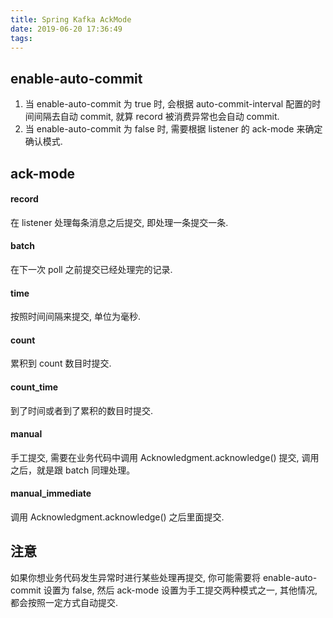 ```yaml
---
title: Spring Kafka AckMode
date: 2019-06-20 17:36:49
tags:
---
```


## enable-auto-commit

1. 当 enable-auto-commit 为 true 时, 会根据 auto-commit-interval 配置的时间间隔去自动 commit, 就算 record 被消费异常也会自动 commit.
2. 当 enable-auto-commit 为 false 时, 需要根据 listener 的 ack-mode 来确定确认模式.

## ack-mode

#### record

在 listener 处理每条消息之后提交, 即处理一条提交一条.

#### batch

在下一次 poll 之前提交已经处理完的记录.

#### time

按照时间间隔来提交, 单位为毫秒.

#### count

累积到 count 数目时提交.

#### count_time

到了时间或者到了累积的数目时提交.

#### manual

手工提交, 需要在业务代码中调用 Acknowledgment.acknowledge() 提交, 调用之后，就是跟 batch 同理处理。

#### manual_immediate

调用 Acknowledgment.acknowledge() 之后里面提交.

## 注意

如果你想业务代码发生异常时进行某些处理再提交, 你可能需要将 enable-auto-commit 设置为 false, 然后 ack-mode 设置为手工提交两种模式之一, 其他情况, 都会按照一定方式自动提交.
